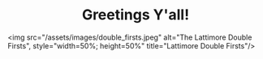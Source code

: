 <h1 style="text-align:center">Greetings Y'all!</h1>

<img src="/assets/images/double_firsts.jpeg" alt="The Lattimore Double Firsts", style="width=50%; height=50%" title="Lattimore Double Firsts"/>

